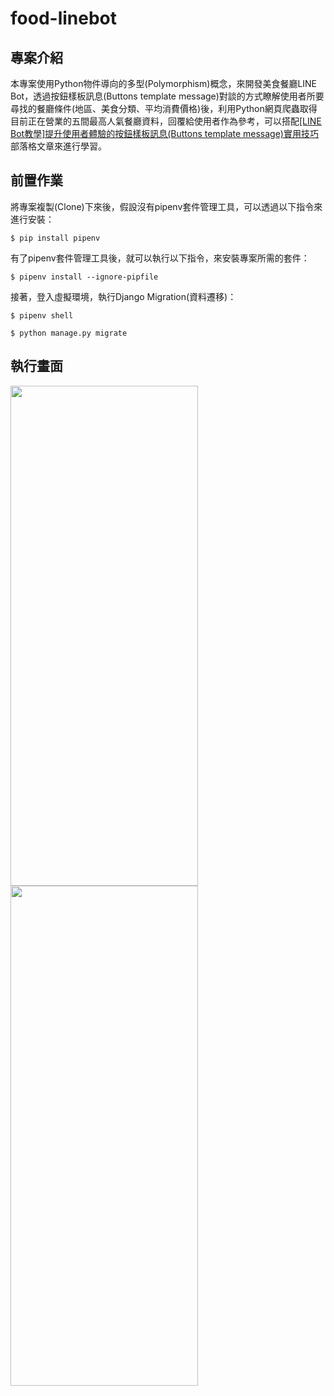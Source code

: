 # food-linebot #

## 專案介紹 ##

本專案使用Python物件導向的多型(Polymorphism)概念，來開發美食餐廳LINE Bot，透過按鈕樣板訊息(Buttons template message)對談的方式瞭解使用者所要尋找的餐廳條件(地區、美食分類、平均消費價格)後，利用Python網頁爬蟲取得目前正在營業的五間最高人氣餐廳資料，回覆給使用者作為參考，可以搭配[[LINE Bot教學]提升使用者體驗的按鈕樣板訊息(Buttons template message)實用技巧](https://www.learncodewithmike.com/2020/07/line-bot-buttons-template-message.html)部落格文章來進行學習。

## 前置作業 ##

將專案複製(Clone)下來後，假設沒有pipenv套件管理工具，可以透過以下指令來進行安裝：

`$ pip install pipenv`

有了pipenv套件管理工具後，就可以執行以下指令，來安裝專案所需的套件：

`$ pipenv install --ignore-pipfile`

接著，登入虛擬環境，執行Django Migration(資料遷移)：

`$ pipenv shell`

`$ python manage.py migrate`

## 執行畫面 ##

<img src="https://1.bp.blogspot.com/-xtdV8qWOQgI/XwsK2R_FLRI/AAAAAAAADho/mwYWqibN1wIv1Xy-RZF9LBN2rPwmMsbNQCPcBGAsYHg/s2048/line_bot_buttons_template_message_1.jpg" width="300" height="800" />

<img src="https://1.bp.blogspot.com/-WRi2qROqKis/XwsK2fDaTZI/AAAAAAAADho/VZ-Ac8ewhjccJwDMtyQAsJftU2t78OH3gCPcBGAsYHg/s2048/line_bot_buttons_template_message_2.jpg" width="300" height="800" />